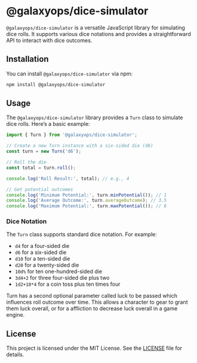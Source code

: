 # @galaxyops/dice-simulator

`@galaxyops/dice-simulator` is a versatile JavaScript library for simulating
dice rolls. It supports various dice notations and provides a straightforward
API to interact with dice outcomes.

## Installation

You can install `@galaxyops/dice-simulator` via npm:

```bash
npm install @galaxyops/dice-simulator
```

## Usage

The `@galaxyops/dice-simulator` library provides a `Turn` class to simulate dice
rolls. Here’s a basic example:

```js
import { Turn } from '@galaxyops/dice-simulator';

// Create a new Turn instance with a six-sided die (d6)
const turn = new Turn('d6');

// Roll the die
const total = turn.roll();

console.log('Roll Result:', total); // e.g., 4

// Get potential outcomes
console.log('Minimum Potential:', turn.minPotential()); // 1
console.log('Average Outcome:', turn.averageOutcome); // 3.5
console.log('Maximum Potential:', turn.maxPotential()); // 6
```

### Dice Notation

The `Turn` class supports standard dice notation. For example:

- `d4` for a four-sided die
- `d6` for a six-sided die
- `d10` for a ten-sided die
- `d20` for a twenty-sided die
- `10d%` for ten one-hundred-sided die
- `3d4+2` for three four-sided die plus two
- `1d2+10*4` for a coin toss plus ten times four

Turn has a second optional parameter called luck to be passed which influences
roll outcome over time. This allows a character to gear to grant them luck
overall, or for a affliction to decrease luck overall in a game engine.

## License

This project is licensed under the MIT License. See the [LICENSE](LICENSE) file
for details.
